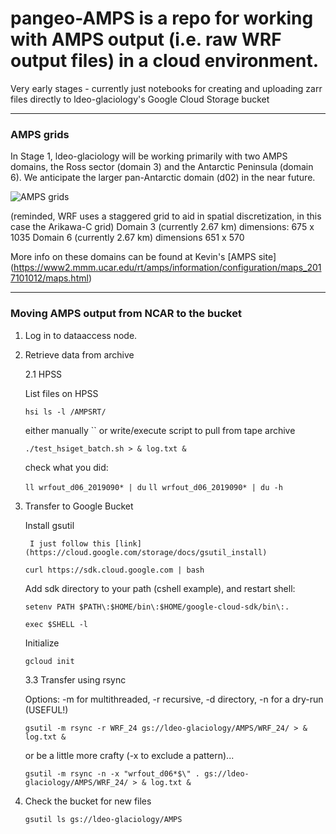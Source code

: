 # pangeo-AMPS is a repo for working with AMPS output (i.e. raw WRF output files) in a cloud environment.

Very early stages - currently just notebooks for creating and uploading zarr files directly to ldeo-glaciology's Google Cloud Storage bucket

---
### AMPS grids

In Stage 1, ldeo-glaciology will be working primarily with two AMPS domains, the Ross sector (domain 3) and the Antarctic Peninsula (domain 6).  We anticipate the larger pan-Antarctic domain (d02) in the near future.  

![AMPS grids](https://www2.mmm.ucar.edu/rt/amps/information/configuration/maps_2017101012/d1_colorfill_nests.png)

(reminded, WRF uses a staggered grid to aid in spatial discretization, in this case the Arikawa-C grid)
Domain 3 (currently 2.67 km) dimensions: 675 x 1035
Domain 6 (currently 2.67 km) dimensions 651 x 570

More info on these domains can be found at Kevin's [AMPS site] (https://www2.mmm.ucar.edu/rt/amps/information/configuration/maps_2017101012/maps.html)

---

### Moving AMPS output from NCAR to the bucket

1. Log in to dataaccess node.

2. Retrieve data from archive
    
    2.1 HPSS
    
    List files on HPSS
    
    `hsi ls -l /AMPSRT/`
    
    either manually `` or write/execute script to pull from tape archive
    
    `./test_hsiget_batch.sh > & log.txt &`
    
    check what you did:
    
    `ll wrfout_d06_2019090* | du`
    `ll wrfout_d06_2019090* | du -h`
    
3. Transfer to Google Bucket

    Install gsutil
    
        I just follow this [link](https://cloud.google.com/storage/docs/gsutil_install)
    
    `curl https://sdk.cloud.google.com | bash`
    
    Add sdk directory to your path (cshell example), and restart shell:
    
    `setenv PATH $PATH\:$HOME/bin\:$HOME/google-cloud-sdk/bin\:.`
    
    `exec $SHELL -l`
    
    Initialize
    
    `gcloud init`
    
    3.3 Transfer using rsync
    
    Options: -m for multithreaded, -r recursive, -d directory, -n for a dry-run (USEFUL!)
    
    `gsutil -m rsync -r WRF_24 gs://ldeo-glaciology/AMPS/WRF_24/ > & log.txt &`
    
    or be a little more crafty (-x to exclude a pattern)...
    
    `gsutil -m rsync -n -x "wrfout_d06*$\" . gs://ldeo-glaciology/AMPS/WRF_24/ > & log.txt &`
    
4. Check the bucket for new files
    
    `gsutil ls gs://ldeo-glaciology/AMPS`
    
    

